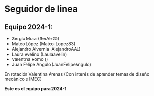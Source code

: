 # Seguidor de linea
## Equipo 2024-1:
- Sergio Mora (SerAle25)
- Mateo López (Mateo-Lopez83)
- Alejandro Alvernia (AlejandroAAL)
- Laura Avelino (Lauraavelin)
- Valentina Romo ()
- Juan Felipe Ángulo (JuanFelipeAngulo)

En rotación Valentina Arenas (Con interés de aprender temas de diseño mecánico e IMEC)

**Este es el equipo para 2024-1**
